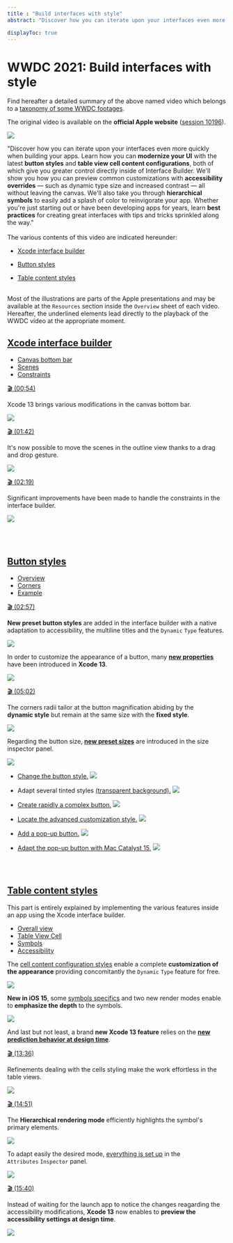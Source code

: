 ```yaml
---
title : "Build interfaces with style"
abstract: "Discover how you can iterate upon your interfaces even more quickly when building your apps."

displayToc: true
---
```


# WWDC 2021: Build interfaces with style
Find hereafter a detailed summary of the above named video which belongs to a [taxonomy&nbsp;of&nbsp;some&nbsp;WWDC&nbsp;footages](../../).

The original video is available on the **official Apple website** ([session&nbsp;10196](https://developer.apple.com/videos/play/wwdc2021/10196/)).

![](../../../../../images/iOSdev/wwdc21-10196.png)

"Discover how you can iterate upon your interfaces even more quickly when building your apps. Learn how you can **modernize your UI** with the latest **button styles** and **table view cell content configurations**, both of which give you greater control directly inside of Interface Builder. We'll show you how you can preview common customizations with **accessibility overrides** — such as dynamic type size and increased contrast — all without leaving the canvas. We'll also take you through **hierarchical symbols** to easily add a splash of color to reinvigorate your app. Whether you're just starting out or have been developing apps for years, learn **best practices** for creating great interfaces with tips and tricks sprinkled along the way."
</br></br>The various contents of this video are indicated hereunder:
- [Xcode&nbsp;interface&nbsp;builder](#xcode-interface-builder)

- [Button&nbsp;styles](#button-styles)

- [Table&nbsp;content&nbsp;styles](#table-content-styles)

</br>Most of the illustrations are parts of the Apple presentations and may be available at the `Resources` section inside the `Overview` sheet of each video.
</br>Hereafter, the underlined elements lead directly to the playback of the WWDC video at the appropriate moment.
</br>
## [Xcode&nbsp;interface&nbsp;builder](https://developer.apple.com/videos/play/wwdc2021/10196?time=51)
<ul class="nav nav-tabs" role="tablist">
    <li class="nav-item" role="presentation">
        <a class="nav-link active"
           data-bs-toggle="tab" 
           href="#InterfaceBuilderCanvasBottomBar"
           id="InterfaceBuilderCanvasBottomBar_tab"
           role="tab" 
           aria-selected="true">Canvas&nbsp;bottom&nbsp;bar</a>
    </li>
    <li class="nav-item" role="presentation">
        <a class="nav-link"
           data-bs-toggle="tab" 
           href="#InterfaceBuilderScenes"
           id="InterfaceBuilderScenes_tab"
           role="tab" 
           aria-selected="false">Scenes</a>
    </li>
    <li class="nav-item" role="presentation">
        <a class="nav-link"
           data-bs-toggle="tab" 
           href="#InterfaceBuilderConstraints"
           id="InterfaceBuilderConstraints_tab"
           role="tab" 
           aria-selected="false">Constraints</a>
    </li>
</ul>

<div class="tab-content">
<div class="tab-pane show active" id="InterfaceBuilderCanvasBottomBar" role="tabpanel">

<a alt="Click to playback the video at the indicated time." href="https://developer.apple.com/videos/play/wwdc2021/10196?time=54">🎬 (00:54)</a> 

Xcode&nbsp;13 brings various modifications in the canvas bottom bar.

![](../../../../../images/iOSdev/wwdc21-10196-InterfaceBuilderCanvasBottomBar.png)
</div>

<div class="tab-pane" id="InterfaceBuilderScenes" role="tabpanel">

<a alt="Click to playback the video at the indicated time." href="https://developer.apple.com/videos/play/wwdc2021/10196?time=102">🎬 (01:42)</a>

It's now possible to move the scenes in the outline view thanks to a drag and drop gesture.

![](../../../../../images/iOSdev/wwdc21-10196-InterfaceBuilderScenes.png)

</div>

<div class="tab-pane" id="InterfaceBuilderConstraints" role="tabpanel">

<a alt="Click to playback the video at the indicated time." href="https://developer.apple.com/videos/play/wwdc2021/10196?time=139">🎬 (02:19)</a>

Significant improvements have been made to handle the constraints in the interface builder.

![](../../../../../images/iOSdev/wwdc21-10196-InterfaceBuilderConstraints.png)
</div>
</div>

</br></br>
## [Button&nbsp;styles](https://developer.apple.com/videos/play/wwdc2021/10196?time=173)
<ul class="nav nav-tabs" role="tablist">
    <li class="nav-item" role="presentation">
        <a class="nav-link active"
           data-bs-toggle="tab" 
           href="#ButtonStylesOverview"
           id="ButtonStylesOverview_tab"
           role="tab" 
           aria-selected="true">Overview</a>
    </li>
    <li class="nav-item" role="presentation">
        <a class="nav-link"
           data-bs-toggle="tab" 
           href="#ButtonStylesCorners"
           id="ButtonStylesCorners_tab"
           role="tab" 
           aria-selected="false">Corners</a>
    </li>
    <li class="nav-item" role="presentation">
        <a class="nav-link"
           data-bs-toggle="tab" 
           href="#ButtonStylesExample"
           id="ButtonStylesExample_tab"
           role="tab" 
           aria-selected="false">Example</a>
    </li>
</ul>

<div class="tab-content">
<div class="tab-pane show active" id="ButtonStylesOverview" role="tabpanel">

<a alt="Click to playback the video at the indicated time." href="https://developer.apple.com/videos/play/wwdc2021/10196?time=177">🎬 (02:57)</a> 

**New preset button styles** are added in the interface builder with a native adaptation to accessibility, the multiline titles and the `Dynamic`&nbsp;`Type` features.

![](../../../../../images/iOSdev/wwdc21-10196-ButtonStylesOverview_1.png)

In order to customize the appearance of a button, many **[new properties](https://developer.apple.com/videos/play/wwdc2021/10196/?time=274)** have been introduced in **Xcode&nbsp;13**.

![](../../../../../images/iOSdev/wwdc21-10196-ButtonStylesOverview_2.png)
</div>

<div class="tab-pane" id="ButtonStylesCorners" role="tabpanel">

<a alt="Click to playback the video at the indicated time." href="https://developer.apple.com/videos/play/wwdc2021/10196?time=302">🎬 (05:02)</a>

The corners radii tailor at the button magnification abiding by the **dynamic&nbsp;style** but remain at the same size with the **fixed&nbsp;style**.

![](../../../../../images/iOSdev/wwdc21-10196-ButtonStylesCorners_1.png)

Regarding the button size, **[new preset sizes](https://developer.apple.com/videos/play/wwdc2021/10196/?time=338)** are introduced in the size inspector panel. 

![](../../../../../images/iOSdev/wwdc21-10196-ButtonStylesCorners_2.png)
</div>

<div class="tab-pane" id="ButtonStylesExample" role="tabpanel">

- <a alt="" href="https://developer.apple.com/videos/play/wwdc2021/10196/?time=354">Change&nbsp;the&nbsp;button&nbsp;style.</a> 
![](../../../../../images/iOSdev/wwdc21-10196-ButtonStylesExample_1.png)

- Adapt several tinted styles <a alt="" href="https://developer.apple.com/videos/play/wwdc2021/10196/?time=404">(transparent&nbsp;background).</a> 
![](../../../../../images/iOSdev/wwdc21-10196-ButtonStylesExample_2.png)

- <a alt="" href="https://developer.apple.com/videos/play/wwdc2021/10196/?time=471">Create&nbsp;rapidly&nbsp;a&nbsp;complex&nbsp;button.</a> 
![](../../../../../images/iOSdev/wwdc21-10196-ButtonStylesExample_3.png)

- <a alt="" href="https://developer.apple.com/videos/play/wwdc2021/10196/?time=576">Locate&nbsp;the&nbsp;advanced&nbsp;customization&nbsp;style.</a> 
![](../../../../../images/iOSdev/wwdc21-10196-ButtonStylesExample_4.png)

- <a alt="" href="https://developer.apple.com/videos/play/wwdc2021/10196/?time=593">Add&nbsp;a&nbsp;pop-up&nbsp;button.</a> 
![](../../../../../images/iOSdev/wwdc21-10196-ButtonStylesExample_5.png)

- <a alt="" href="https://developer.apple.com/videos/play/wwdc2021/10196/?time=675">Adapt the pop-up button with Mac&nbsp;Catalyst&nbsp;15.</a> 
![](../../../../../images/iOSdev/wwdc21-10196-ButtonStylesExample_6.png)
</div>
</div>

</br></br>
## [Table&nbsp;content&nbsp;styles](https://developer.apple.com/videos/play/wwdc2021/10196/?time=751)

This part is entirely explained by implementing the various features inside an app using the Xcode interface builder.

<ul class="nav nav-tabs" role="tablist">
    <li class="nav-item" role="presentation">
        <a class="nav-link active"
           data-bs-toggle="tab" 
           href="#TableContentStylesOverview"
           id="TableContentStylesOverview_tab"
           role="tab" 
           aria-selected="true">Overall&nbsp;view</a>
    </li>
    <li class="nav-item" role="presentation">
        <a class="nav-link"
           data-bs-toggle="tab" 
           href="#TableContentStylesEx1"
           id="TableContentStylesEx1_tab"
           role="tab" 
           aria-selected="false">Table&nbsp;View&nbsp;Cell</a>
    </li>
    <li class="nav-item" role="presentation">
        <a class="nav-link"
           data-bs-toggle="tab" 
           href="#TableContentStylesEx2"
           id="TableContentStylesEx2_tab"
           role="tab" 
           aria-selected="false">Symbols</a>
    </li>
    <li class="nav-item" role="presentation">
        <a class="nav-link"
           data-bs-toggle="tab" 
           href="#TableContentStylesEx3"
           id="TableContentStylesEx3_tab"
           role="tab" 
           aria-selected="false">Accessibility</a>
    </li>
</ul>

<div class="tab-content">
<div class="tab-pane show active" id="TableContentStylesOverview" role="tabpanel">

The [cell&nbsp;content&nbsp;configuration&nbsp;styles](https://developer.apple.com/videos/play/wwdc2021/10196/?time=791) enable a complete **customization of the appearance** providing concomitantly the `Dynamic`&nbsp;`Type` feature for free.

![](../../../../../images/iOSdev/wwdc21-10196-TableContentStylesOverview_1.png)

**New in iOS&nbsp;15**, some [symbols&nbsp;specifics](https://developer.apple.com/videos/play/wwdc2021/10196/?time=854) and two new render modes enable to **emphasize the depth** to the symbols.

![](../../../../../images/iOSdev/wwdc21-10196-TableContentStylesOverview_2.png)

And last but not least, a brand **new Xcode&nbsp;13 feature** relies on the <a style="text-decoration: underline;" role="button" onclick="$('#TableContentStylesEx3_tab').trigger('click');document.getElementById('table-content-styles').scrollIntoView({ behavior: 'smooth', block: 'start' })">**new prediction behavior at design time**</a>.
</div>

<div class="tab-pane" id="TableContentStylesEx1" role="tabpanel">

<a alt="Click to playback the video at the indicated time." href="https://developer.apple.com/videos/play/wwdc2021/10196?time=816">🎬 (13:36)</a>

Refinements dealing with the cells styling make the work effortless in the table views.

![](../../../../../images/iOSdev/wwdc21-10196-TableContentStylesEx1.png)
</div>

<div class="tab-pane" id="TableContentStylesEx2" role="tabpanel">

<a alt="Click to playback the video at the indicated time." href="https://developer.apple.com/videos/play/wwdc2021/10196/?time=891">🎬 (14:51)</a>

The **Hierarchical rendering mode** efficiently highlights the symbol's primary elements.

![](../../../../../images/iOSdev/wwdc21-10196-TableContentStylesEx2_1.png)

To adapt easily the desired mode, [everything&nbsp;is&nbsp;set&nbsp;up](https://developer.apple.com/videos/play/wwdc2021/10196/?time=914) in the `Attributes`&nbsp;`Inspector` panel.

![](../../../../../images/iOSdev/wwdc21-10196-TableContentStylesEx2_2.png)
</div>

<div class="tab-pane" id="TableContentStylesEx3" role="tabpanel">

<a alt="Click to playback the video at the indicated time." href="https://developer.apple.com/videos/play/wwdc2021/10196/?time=940">🎬 (15:40)</a>

Instead of waiting for the launch app to notice the changes reagarding the accessibility modifications, **Xcode&nbsp;13** now enables to **preview the accessibility settings at design time**.

![](../../../../../images/iOSdev/wwdc21-10196-TableContentStylesEx3.png)
</div>
</div>

</br></br>


</br></br></br>